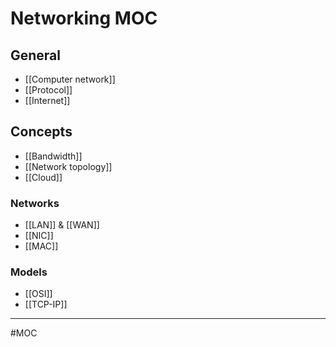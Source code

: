 # Networking MOC
## General
- [[Computer network]]
- [[Protocol]]
- [[Internet]]

## Concepts
- [[Bandwidth]]
- [[Network topology]]
- [[Cloud]]
### Networks
- [[LAN]] & [[WAN]]
- [[NIC]]
- [[MAC]]
### Models
- [[OSI]]
- [[TCP-IP]]

---
#MOC